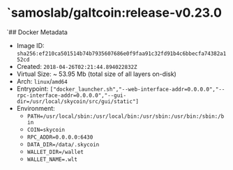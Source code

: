 # `samoslab/galtcoin:release-v0.23.0

`## Docker Metadata
- Image ID: `sha256:ef210ca501514b74b7935607686e0f9faa91c32fd91b4c6bbecfa74382a152cd`
- Created: `2018-04-26T02:21:44.894022832Z`
- Virtual Size: ~ 53.95 Mb
  (total size of all layers on-disk)
- Arch: `linux`/`amd64`
- Entrypoint: `["docker_launcher.sh","--web-interface-addr=0.0.0.0","--rpc-interface-addr=0.0.0.0","--gui-dir=/usr/local/skycoin/src/gui/static"]`
- Environment:
  - `PATH=/usr/local/sbin:/usr/local/bin:/usr/sbin:/usr/bin:/sbin:/bin`
  - `COIN=skycoin`
  - `RPC_ADDR=0.0.0.0:6430`
  - `DATA_DIR=/data/.skycoin`
  - `WALLET_DIR=/wallet`
  - `WALLET_NAME=.wlt`
